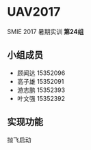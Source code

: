 # UAV2017
SMIE 2017 暑期实训
**第24组**
## 小组成员
+ 顾闻达 15352096
+ 高子雄 15352091
+ 游志鹏 15352393
+ 叶文强 15352392
## 实现功能
抛飞启动
